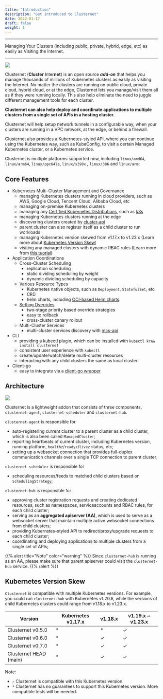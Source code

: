 ```yaml
---
title: "Introduction"
description: "Get introduced to Clusternet"
date: 2022-01-17
draft: false
weight: 1
---
```


----

Managing Your Clusters (including public, private, hybrid, edge, etc) as easily as Visiting the Internet.

----

![](/images/clusternet-in-a-nutshell.png)

Clusternet (**Cluster** Inter**net**) is an open source ***add-on*** that helps you manage thousands of millions of
Kubernetes clusters as easily as visiting the Internet. No matter the clusters are running on public cloud, private
cloud, hybrid cloud, or at the edge, Clusternet lets you manage/visit them all as if they were running locally. This
also help eliminate the need to juggle different management tools for each cluster.

**Clusternet can also help deploy and coordinate applications to multiple clusters from a single set of APIs in a
hosting cluster.**

Clusternet will help setup network tunnels in a configurable way, when your clusters are running in a VPC network, at
the edge, or behind a firewall.

Clusternet also provides a Kubernetes-styled API, where you can continue using the Kubernetes way, such as KubeConfig,
to visit a certain Managed Kubernetes cluster, or a Kubernetes service.

Clusternet is multiple platforms supported now, including `linux/amd64`, `linux/arm64`, `linux/ppc64le`, `linux/s390x`
, `linux/386` and `linux/arm`;

## Core Features

- Kubernetes Multi-Cluster Management and Governance
  - managing Kubernetes clusters running in cloud providers, such as AWS, Google Cloud, Tencent Cloud, Alibaba Cloud,
    etc
  - managing on-premise Kubernetes clusters
  - managing any [Certified Kubernetes Distributions](https://www.cncf.io/certification/software-conformance/), such
    as [k3s](https://github.com/k3s-io/k3s)
  - managing Kubernetes clusters running at the edge
  - discovering clusters created by [cluster-api](https://github.com/kubernetes-sigs/cluster-api)
  - parent cluster can also register itself as a child cluster to run workloads
  - managing Kubernetes version skewed from v1.17.x to v1.23.x (Learn more
    about [Kubernetes Version Skew](/docs/introduction/#kubernetes-version-skew))
  - visiting any managed clusters with dynamic RBAC rules (Learn more
    from [this tuorial](/docs/tutorials/cluster-management/visiting-child-clusters-with-rbac/))
- Application Coordinations
  - Cross-Cluster Scheduling
    - replication scheduling
    - static dividing scheduling by weight
    - dynamic dividing scheduling by capacity
  - Various Resource Types
    - Kubernetes native objects, such as `Deployment`, `StatefulSet`, etc
    - CRD
    - helm charts, including [OCI-based Helm charts](https://helm.sh/docs/topics/registries/)
  - [Setting Overrides](/docs/tutorials/multi-cluster-apps/setting-overrides/)
    - two-stage priority based override strategies
    - easy to rollback
    - cross-cluster canary rollout
  - Multi-Cluster Services
    - multi-cluster services discovery with [mcs-api](https://github.com/kubernetes-sigs/mcs-api)
- CLI
  - providing a kubectl plugin, which can be installed with `kubectl krew install clusternet`
  - consistent user experience with `kubectl`
  - create/update/watch/delete multi-cluster resources
  - interacting with any child clusters the same as local cluster
- Client-go
  - easy to integrate via
    a [client-go wrapper](https://github.com/clusternet/clusternet/blob/main/examples/clientgo/READEME.md)

## Architecture

![](/images/clusternet-arch.png)

Clusternet is a lightweight addon that consists of three components, `clusternet-agent`, `clusternet-scheduler`
and `clusternet-hub`.

`clusternet-agent` is responsible for

- auto-registering current cluster to a parent cluster as a child cluster, which is also been called `ManagedCluster`;
- reporting heartbeats of current cluster, including Kubernetes version, running platform, `healthz`/`readyz`/`livez`
  status, etc;
- setting up a websocket connection that provides full-duplex communication channels over a single TCP connection to
  parent cluster;

`clusternet-scheduler` is responsible for

- scheduling resources/feeds to matched child clusters based on `SchedulingStrategy`;

`clusternet-hub` is responsible for

- approving cluster registration requests and creating dedicated resources, such as namespaces, serviceaccounts and RBAC
  rules, for each child cluster;
- serving as an **aggregated apiserver (AA)**, which is used to serve as a websocket server that maintain multiple
  active websocket connections from child clusters;
- providing Kubernstes-styled API to redirect/proxy/upgrade requests to each child cluster;
- coordinating and deploying applications to multiple clusters from a single set of APIs;

{{% alert title="Note" color="warning" %}}
Since `clusternet-hub` is running as an AA, please make sure that parent apiserver could visit the `clusternet-hub` service.
{{% /alert %}}

## Kubernetes Version Skew

`Clusternet` is compatible with multiple Kubernetes versions. For example, you could run `clusternet-hub` with
Kubernetes v1.20.8, while the versions of child Kubernetes clusters could range from v1.18.x to v1.23.x.

| Version                  | Kubernetes v1.17.x |  v1.18.x | v1.19.x ~ v1.23.x |
| ------------------------ | ------------------ | -------- |-------------------|
| Clusternet v0.5.0        | \*                 | \*       | ✓                 |
| Clusternet v0.6.0        | \*                 | ✓        | ✓                 |
| Clusternet v0.7.0        | \*                 | ✓        | ✓                 |
| Clusternet HEAD (main)   | \*                 | ✓        | ✓                 |

Note:

* `✓` Clusternet is compatible with this Kubernetes version.
* `*` Clusternet has no guarantees to support this Kubernetes version. More compatible tests will be needed.
